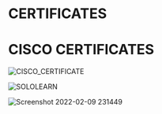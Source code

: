 # CERTIFICATES #

**CISCO CERTIFICATES**
=======
![CISCO_CERTIFICATE](https://user-images.githubusercontent.com/64580759/153260743-e76f2acf-70f4-40b7-ac79-b53b6cbfc804.png)


![SOLOLEARN](https://user-images.githubusercontent.com/64580759/153260840-959ee184-cffc-4ba0-80d7-29be43326d94.png)


![Screenshot 2022-02-09 231449](https://user-images.githubusercontent.com/64580759/153261136-156ef603-e8cb-46fb-84b3-0a18e8f57333.png)
